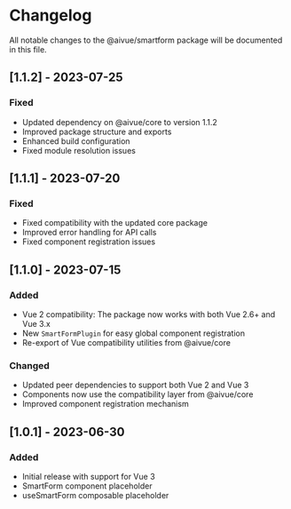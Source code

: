 # Changelog

All notable changes to the @aivue/smartform package will be documented in this file.

## [1.1.2] - 2023-07-25

### Fixed
- Updated dependency on @aivue/core to version 1.1.2
- Improved package structure and exports
- Enhanced build configuration
- Fixed module resolution issues

## [1.1.1] - 2023-07-20

### Fixed
- Fixed compatibility with the updated core package
- Improved error handling for API calls
- Fixed component registration issues

## [1.1.0] - 2023-07-15

### Added
- Vue 2 compatibility: The package now works with both Vue 2.6+ and Vue 3.x
- New `SmartFormPlugin` for easy global component registration
- Re-export of Vue compatibility utilities from @aivue/core

### Changed
- Updated peer dependencies to support both Vue 2 and Vue 3
- Components now use the compatibility layer from @aivue/core
- Improved component registration mechanism

## [1.0.1] - 2023-06-30

### Added
- Initial release with support for Vue 3
- SmartForm component placeholder
- useSmartForm composable placeholder
